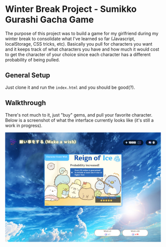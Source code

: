 # Winter Break Project - Sumikko Gurashi Gacha Game

The purpose of this project was to build a game for my girlfriend during my winter break to consolidate what I've learned so far (Javascript, localStorage, CSS tricks, etc). Basically you pull for characters you want and it keeps track of what characters you have and how much it would cost to get the character of your choice since each character has a different probability of being pulled.

## General Setup

Just clone it and run the `index.html` and you should be good(?).

## Walkthrough

There's not much to it, just "buy" gems, and pull your favorite character. Below is a screenshot of what the interface currently looks like (it's still a work in progress).

![screenshot](/images/gacha-simulator.png "Screenshot")
